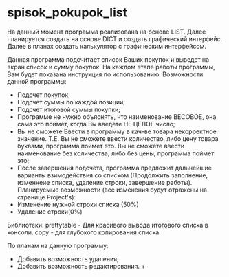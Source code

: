 # spisok_pokupok_list
На данный момент программа реализована на основе LIST. Далее планируется создать на основе DICT и создать графический интерфейс. 
Далее в планах создать калькулятор с графическим интерфейсом.

Данная программа подсчитает список Ваших покупок и выведет на экран список и сумму покупок. На каждом этапе работы программы, Вам будет показана инструкция по использованию.
Возможности данной программы:
- Подсчет покупок;
- Подсчет суммы по каждой позиции;
- Подсчет итоговой суммы покупки;
- Программе не нужно объяснять, что наименование ВЕСОВОЕ, она сама это поймет, когда Вы введете НЕ ЦЕЛОЕ число;
- Вы не сможете Ввести в программу в кач-ве товара некорректное значение. Т.Е. Вы не сможете ввести количество,
либо цену товара буквами, программа поймет это. Вы не сможете ввести наименование без количества,
либо без цены, программа поймет это;
- После завершения подсчета, программа предложит дальнейшие варианты взимодействия со списком (Продолжить заполнение, изменнеие списка, удаление строки, завершение работы).
Планируемые возможности (все изменения будут отражены на странице Project's):
- Изменение нужной строки списка (50%)
- Удаление строки(0%)

Библиотеки:
prettytable - Для красивого вывода итогового списка в консоли.
copy - для глубокого копирования списка.

По планам на данную программу: 
  - Добавить возможность удаления;
  - Добавить возможность редактирования. +
